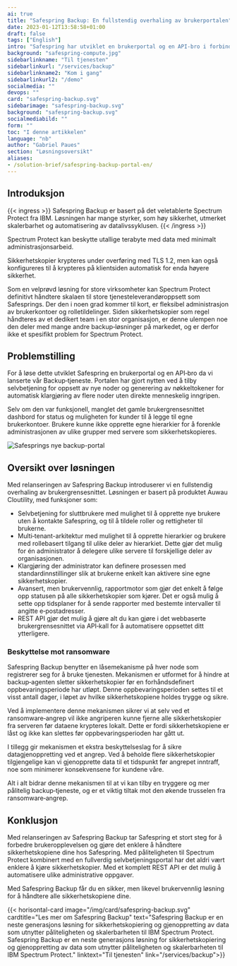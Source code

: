 ```yaml
---
ai: true
title: "Safespring Backup: En fullstendig overhaling av brukerportalen"
date: 2023-01-12T13:58:58+01:00
draft: false
tags: ["English"]
intro: "Safespring har utviklet en brukerportal og en API-bro i forbindelse med lanseringen av vår Safespring Backup-tjeneste."
background: "safespring-compute.jpg"
sidebarlinkname: "Til tjenesten"
sidebarlinkurl: "/services/backup"
sidebarlinkname2: "Kom i gang"
sidebarlinkurl2: "/demo"
socialmedia: ""
devops: ""
card: "safespring-backup.svg"
sidebarimage: "safespring-backup.svg"
background: "safespring-backup.svg"
socialmediabild: ""
form: ""
toc: "I denne artikkelen"
language: "nb"
author: "Gabriel Paues"
section: "Løsningsoversikt"
aliases:
- /solution-brief/safespring-backup-portal-en/
---
```

## Introduksjon

{{< ingress >}}
Safespring Backup er basert på det veletablerte Spectrum Protect fra IBM. Løsningen har mange styrker, som høy sikkerhet, utmerket skalerbarhet og automatisering av datalivssyklusen.
{{< /ingress >}}

Spectrum Protect kan beskytte utallige terabyte med data med minimalt administrasjonsarbeid.

Sikkerhetskopier krypteres under overføring med TLS 1.2, men kan også konfigureres til å krypteres på klientsiden automatisk for enda høyere sikkerhet.

Som en velprøvd løsning for store virksomheter kan Spectrum Protect definitivt håndtere skalaen til store tjenesteleverandøroppsett som Safesprings. Der den i noen grad kommer til kort, er fleksibel administrasjon av brukerkontoer og rolletildelinger. Siden sikkerhetskopier som regel håndteres av et dedikert team i en stor organisasjon, er denne ulempen noe den deler med mange andre backup‑løsninger på markedet, og er derfor ikke et spesifikt problem for Spectrum Protect.

## Problemstilling

For å løse dette utviklet Safespring en brukerportal og en API‑bro da vi lanserte vår Backup‑tjeneste. Portalen har gjort nytten ved å tilby selvbetjening for oppsett av nye noder og generering av nøkkeltokener for automatisk klargjøring av flere noder uten direkte menneskelig inngripen.

Selv om den var funksjonell, manglet det gamle brukergrensesnittet dashbord for status og muligheten for kunder til å legge til egne brukerkontoer. Brukere kunne ikke opprette egne hierarkier for å forenkle administrasjonen av ulike grupper med servere som sikkerhetskopieres.

![Safesprings nye backup-portal](/img/safespring-backup-portal.png)

## Oversikt over løsningen

Med relanseringen av Safespring Backup introduserer vi en fullstendig overhaling av brukergrensesnittet. Løsningen er basert på produktet Auwau Cloutility, med funksjoner som:

- Selvbetjening for sluttbrukere med mulighet til å opprette nye brukere uten å kontakte Safespring, og til å tildele roller og rettigheter til brukerne.
- Multi‑tenant-arkitektur med mulighet til å opprette hierarkier og brukere med rollebasert tilgang til ulike deler av hierarkiet. Dette gjør det mulig for én administrator å delegere ulike servere til forskjellige deler av organisasjonen.
- Klargjøring der administrator kan definere prosessen med standardinnstillinger slik at brukerne enkelt kan aktivere sine egne sikkerhetskopier.
- Avansert, men brukervennlig, rapportmotor som gjør det enkelt å følge opp statusen på alle sikkerhetskopier som kjører. Det er også mulig å sette opp tidsplaner for å sende rapporter med bestemte intervaller til angitte e‑postadresser.
- REST API gjør det mulig å gjøre alt du kan gjøre i det webbaserte brukergrensesnittet via API‑kall for å automatisere oppsettet ditt ytterligere.

### Beskyttelse mot ransomware

Safespring Backup benytter en låsemekanisme på hver node som registrerer seg for å bruke tjenesten. Mekanismen er utformet for å hindre at backup‑agenten sletter sikkerhetskopier før en forhåndsdefinert oppbevaringsperiode har utløpt. Denne oppbevaringsperioden settes til et visst antall dager, i løpet av hvilke sikkerhetskopiene holdes trygge og sikre.

Ved å implementere denne mekanismen sikrer vi at selv ved et ransomware‑angrep vil ikke angriperen kunne fjerne alle sikkerhetskopier fra serveren før dataene krypteres lokalt. Dette er fordi sikkerhetskopiene er låst og ikke kan slettes før oppbevaringsperioden har gått ut.

I tillegg gir mekanismen et ekstra beskyttelseslag for å sikre datagjenoppretting ved et angrep. Ved å beholde flere sikkerhetskopier tilgjengelige kan vi gjenopprette data til et tidspunkt før angrepet inntraff, noe som minimerer konsekvensene for kundene våre.

Alt i alt bidrar denne mekanismen til at vi kan tilby en tryggere og mer pålitelig backup‑tjeneste, og er et viktig tiltak mot den økende trusselen fra ransomware‑angrep.

## Konklusjon

Med relanseringen av Safespring Backup tar Safespring et stort steg for å forbedre brukeropplevelsen og gjøre det enklere å håndtere sikkerhetskopiene dine hos Safespring. Med påliteligheten til Spectrum Protect kombinert med en fullverdig selvbetjeningsportal har det aldri vært enklere å kjøre sikkerhetskopier. Med et komplett REST API er det mulig å automatisere ulike administrative oppgaver.

Med Safespring Backup får du en sikker, men likevel brukervennlig løsning for å håndtere alle sikkerhetskopiene dine.

{{< horisontal-card image="/img/card/safespring-backup.svg" cardtitle="Les mer om Safespring Backup" text="Safespring Backup er en neste generasjons løsning for sikkerhetskopiering og gjenoppretting av data som utnytter påliteligheten og skalerbarheten til IBM Spectrum Protect. Safespring Backup er en neste generasjons løsning for sikkerhetskopiering og gjenoppretting av data som utnytter påliteligheten og skalerbarheten til IBM Spectrum Protect." linktext="Til tjenesten" link="/services/backup">}}